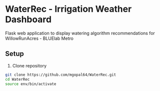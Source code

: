 # WaterRec - Irrigation Weather Dashboard

Flask web application to display watering algorithm recommendations for WillowRunAcres - BLUElab Metro

## Setup

1. Clone repository
```bash
git clone https://github.com/mgopal64/WaterRec.git
cd WaterRec
source env/bin/activate
